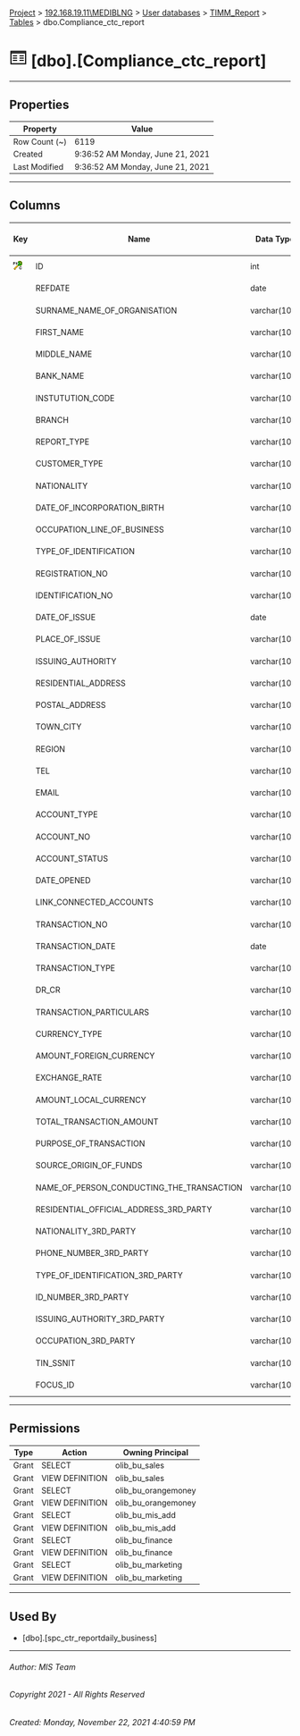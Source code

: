 #### 

[Project](../../../../index.md) > [192.168.19.11\\MEDIBLNG](../../../index.md) > [User databases](../../index.md) > [TIMM_Report](../index.md) > [Tables](Tables.md) > dbo.Compliance_ctc_report

# ![Tables](../../../../Images/Table32.png) [dbo].[Compliance_ctc_report]

---

## <a name="#properties"></a>Properties

| Property | Value |
|---|---|
| Row Count (~) | 6119 |
| Created | 9:36:52 AM Monday, June 21, 2021 |
| Last Modified | 9:36:52 AM Monday, June 21, 2021 |


---

## <a name="#columns"></a>Columns

| Key | Name | Data Type | Max Length (Bytes) | Nullability | Identity |
|---|---|---|---|---|---|
| [![Cluster Primary Key PK__Complian__3214EC278A979595: ID](../../../../Images/pkcluster.png)](#indexes) | ID | int | 4 | NOT NULL | 1 - 1 |
|  | REFDATE | date | 3 | NULL allowed |  |
|  | SURNAME_NAME_OF_ORGANISATION | varchar(100) | 100 | NULL allowed |  |
|  | FIRST_NAME | varchar(100) | 100 | NULL allowed |  |
|  | MIDDLE_NAME | varchar(100) | 100 | NULL allowed |  |
|  | BANK_NAME | varchar(100) | 100 | NULL allowed |  |
|  | INSTUTUTION_CODE | varchar(100) | 100 | NULL allowed |  |
|  | BRANCH | varchar(100) | 100 | NULL allowed |  |
|  | REPORT_TYPE | varchar(100) | 100 | NULL allowed |  |
|  | CUSTOMER_TYPE | varchar(100) | 100 | NULL allowed |  |
|  | NATIONALITY | varchar(100) | 100 | NULL allowed |  |
|  | DATE_OF_INCORPORATION_BIRTH | varchar(100) | 100 | NULL allowed |  |
|  | OCCUPATION_LINE_OF_BUSINESS | varchar(100) | 100 | NULL allowed |  |
|  | TYPE_OF_IDENTIFICATION | varchar(100) | 100 | NULL allowed |  |
|  | REGISTRATION_NO | varchar(100) | 100 | NULL allowed |  |
|  | IDENTIFICATION_NO | varchar(100) | 100 | NULL allowed |  |
|  | DATE_OF_ISSUE | date | 3 | NULL allowed |  |
|  | PLACE_OF_ISSUE | varchar(100) | 100 | NULL allowed |  |
|  | ISSUING_AUTHORITY | varchar(100) | 100 | NULL allowed |  |
|  | RESIDENTIAL_ADDRESS | varchar(100) | 100 | NULL allowed |  |
|  | POSTAL_ADDRESS | varchar(100) | 100 | NULL allowed |  |
|  | TOWN_CITY | varchar(100) | 100 | NULL allowed |  |
|  | REGION | varchar(100) | 100 | NULL allowed |  |
|  | TEL | varchar(100) | 100 | NULL allowed |  |
|  | EMAIL | varchar(100) | 100 | NULL allowed |  |
|  | ACCOUNT_TYPE | varchar(100) | 100 | NULL allowed |  |
|  | ACCOUNT_NO | varchar(100) | 100 | NULL allowed |  |
|  | ACCOUNT_STATUS | varchar(100) | 100 | NULL allowed |  |
|  | DATE_OPENED | varchar(100) | 100 | NULL allowed |  |
|  | LINK_CONNECTED_ACCOUNTS | varchar(100) | 100 | NULL allowed |  |
|  | TRANSACTION_NO | varchar(100) | 100 | NULL allowed |  |
|  | TRANSACTION_DATE | date | 3 | NULL allowed |  |
|  | TRANSACTION_TYPE | varchar(100) | 100 | NULL allowed |  |
|  | DR_CR | varchar(100) | 100 | NULL allowed |  |
|  | TRANSACTION_PARTICULARS | varchar(100) | 100 | NULL allowed |  |
|  | CURRENCY_TYPE | varchar(100) | 100 | NULL allowed |  |
|  | AMOUNT_FOREIGN_CURRENCY | varchar(100) | 100 | NULL allowed |  |
|  | EXCHANGE_RATE | varchar(100) | 100 | NULL allowed |  |
|  | AMOUNT_LOCAL_CURRENCY | varchar(100) | 100 | NULL allowed |  |
|  | TOTAL_TRANSACTION_AMOUNT | varchar(100) | 100 | NULL allowed |  |
|  | PURPOSE_OF_TRANSACTION | varchar(100) | 100 | NULL allowed |  |
|  | SOURCE_ORIGIN_OF_FUNDS | varchar(100) | 100 | NULL allowed |  |
|  | NAME_OF_PERSON_CONDUCTING_THE_TRANSACTION | varchar(100) | 100 | NULL allowed |  |
|  | RESIDENTIAL_OFFICIAL_ADDRESS_3RD_PARTY | varchar(100) | 100 | NULL allowed |  |
|  | NATIONALITY_3RD_PARTY | varchar(100) | 100 | NULL allowed |  |
|  | PHONE_NUMBER_3RD_PARTY | varchar(100) | 100 | NULL allowed |  |
|  | TYPE_OF_IDENTIFICATION_3RD_PARTY | varchar(100) | 100 | NULL allowed |  |
|  | ID_NUMBER_3RD_PARTY | varchar(100) | 100 | NULL allowed |  |
|  | ISSUING_AUTHORITY_3RD_PARTY | varchar(100) | 100 | NULL allowed |  |
|  | OCCUPATION_3RD_PARTY | varchar(100) | 100 | NULL allowed |  |
|  | TIN_SSNIT | varchar(100) | 100 | NULL allowed |  |
|  | FOCUS_ID | varchar(100) | 100 | NULL allowed |  |


---

## <a name="#permissions"></a>Permissions

| Type | Action | Owning Principal |
|---|---|---|
| Grant | SELECT | olib_bu_sales |
| Grant | VIEW DEFINITION | olib_bu_sales |
| Grant | SELECT | olib_bu_orangemoney |
| Grant | VIEW DEFINITION | olib_bu_orangemoney |
| Grant | SELECT | olib_bu_mis_add |
| Grant | VIEW DEFINITION | olib_bu_mis_add |
| Grant | SELECT | olib_bu_finance |
| Grant | VIEW DEFINITION | olib_bu_finance |
| Grant | SELECT | olib_bu_marketing |
| Grant | VIEW DEFINITION | olib_bu_marketing |


---

## <a name="#usedby"></a>Used By

* [dbo].[spc_ctr_reportdaily_business]


---

###### Author:  MIS Team

###### Copyright 2021 - All Rights Reserved

###### Created: Monday, November 22, 2021 4:40:59 PM

